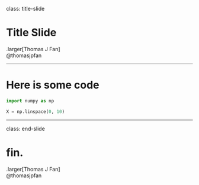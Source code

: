 class: title-slide

# Title Slide

.larger[Thomas J Fan]<br>
<span class="icon-social"></span>
@thomasjpfan

---

# Here is some code

```python
import numpy as np

X = np.linspace(0, 10)
```

---

class: end-slide

# fin.

.larger[Thomas J Fan]<br>
<span class="icon-social-white"></span>
@thomasjpfan

